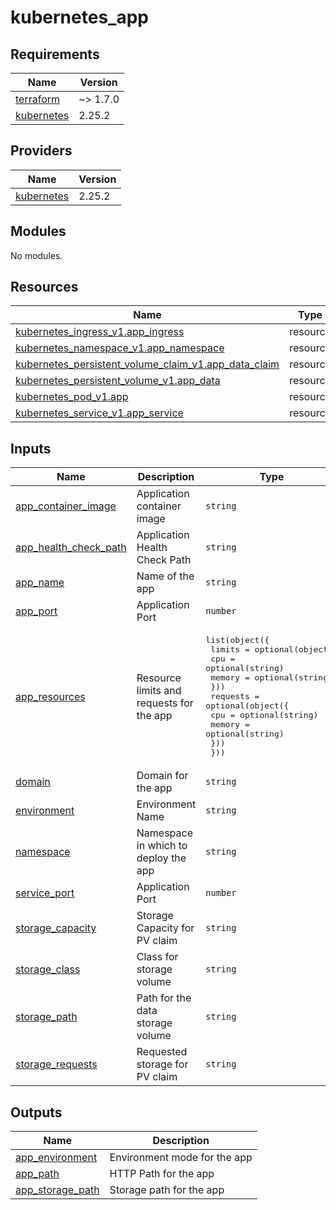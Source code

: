 # kubernetes_app

<!-- BEGINNING OF PRE-COMMIT-TERRAFORM DOCS HOOK -->
## Requirements

| Name | Version |
|------|---------|
| <a name="requirement_terraform"></a> [terraform](#requirement\_terraform) | ~> 1.7.0 |
| <a name="requirement_kubernetes"></a> [kubernetes](#requirement\_kubernetes) | 2.25.2 |

## Providers

| Name | Version |
|------|---------|
| <a name="provider_kubernetes"></a> [kubernetes](#provider\_kubernetes) | 2.25.2 |

## Modules

No modules.

## Resources

| Name | Type |
|------|------|
| [kubernetes_ingress_v1.app_ingress](https://registry.terraform.io/providers/hashicorp/kubernetes/2.25.2/docs/resources/ingress_v1) | resource |
| [kubernetes_namespace_v1.app_namespace](https://registry.terraform.io/providers/hashicorp/kubernetes/2.25.2/docs/resources/namespace_v1) | resource |
| [kubernetes_persistent_volume_claim_v1.app_data_claim](https://registry.terraform.io/providers/hashicorp/kubernetes/2.25.2/docs/resources/persistent_volume_claim_v1) | resource |
| [kubernetes_persistent_volume_v1.app_data](https://registry.terraform.io/providers/hashicorp/kubernetes/2.25.2/docs/resources/persistent_volume_v1) | resource |
| [kubernetes_pod_v1.app](https://registry.terraform.io/providers/hashicorp/kubernetes/2.25.2/docs/resources/pod_v1) | resource |
| [kubernetes_service_v1.app_service](https://registry.terraform.io/providers/hashicorp/kubernetes/2.25.2/docs/resources/service_v1) | resource |

## Inputs

| Name | Description | Type | Default | Required |
|------|-------------|------|---------|:--------:|
| <a name="input_app_container_image"></a> [app\_container\_image](#input\_app\_container\_image) | Application container image | `string` | `"nginx:latest"` | no |
| <a name="input_app_health_check_path"></a> [app\_health\_check\_path](#input\_app\_health\_check\_path) | Application Health Check Path | `string` | `"/"` | no |
| <a name="input_app_name"></a> [app\_name](#input\_app\_name) | Name of the app | `string` | n/a | yes |
| <a name="input_app_port"></a> [app\_port](#input\_app\_port) | Application Port | `number` | `80` | no |
| <a name="input_app_resources"></a> [app\_resources](#input\_app\_resources) | Resource limits and requests for the app | <pre>list(object({<br>    limits = optional(object({<br>      cpu    = optional(string)<br>      memory = optional(string)<br>    }))<br>    requests = optional(object({<br>      cpu    = optional(string)<br>      memory = optional(string)<br>    }))<br>  }))</pre> | n/a | yes |
| <a name="input_domain"></a> [domain](#input\_domain) | Domain for the app | `string` | n/a | yes |
| <a name="input_environment"></a> [environment](#input\_environment) | Environment Name | `string` | n/a | yes |
| <a name="input_namespace"></a> [namespace](#input\_namespace) | Namespace in which to deploy the app | `string` | n/a | yes |
| <a name="input_service_port"></a> [service\_port](#input\_service\_port) | Application Port | `number` | `80` | no |
| <a name="input_storage_capacity"></a> [storage\_capacity](#input\_storage\_capacity) | Storage Capacity for PV claim | `string` | `"10Gi"` | no |
| <a name="input_storage_class"></a> [storage\_class](#input\_storage\_class) | Class for storage volume | `string` | `"standard"` | no |
| <a name="input_storage_path"></a> [storage\_path](#input\_storage\_path) | Path for the data storage volume | `string` | `"/data"` | no |
| <a name="input_storage_requests"></a> [storage\_requests](#input\_storage\_requests) | Requested storage for PV claim | `string` | `"5Gi"` | no |

## Outputs

| Name | Description |
|------|-------------|
| <a name="output_app_environment"></a> [app\_environment](#output\_app\_environment) | Environment mode for the app |
| <a name="output_app_path"></a> [app\_path](#output\_app\_path) | HTTP Path for the app |
| <a name="output_app_storage_path"></a> [app\_storage\_path](#output\_app\_storage\_path) | Storage path for the app |
<!-- END OF PRE-COMMIT-TERRAFORM DOCS HOOK -->
